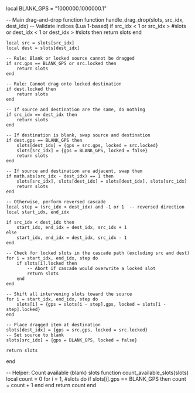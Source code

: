 local BLANK_GPS = "1000000.1000000.1"

-- Main drag-and-drop function
function handle_drag_drop(slots, src_idx, dest_idx)
    -- Validate indices (Lua 1-based)
    if src_idx < 1 or src_idx > #slots or dest_idx < 1 or dest_idx > #slots then
        return slots
    end

    local src = slots[src_idx]
    local dest = slots[dest_idx]

    -- Rule: Blank or locked source cannot be dragged
    if src.gps == BLANK_GPS or src.locked then
        return slots
    end

    -- Rule: Cannot drag onto locked destination
    if dest.locked then
        return slots
    end

    -- If source and destination are the same, do nothing
    if src_idx == dest_idx then
        return slots
    end

    -- If destination is blank, swap source and destination
    if dest.gps == BLANK_GPS then
        slots[dest_idx] = {gps = src.gps, locked = src.locked}
        slots[src_idx] = {gps = BLANK_GPS, locked = false}
        return slots
    end

    -- If source and destination are adjacent, swap them
    if math.abs(src_idx - dest_idx) == 1 then
        slots[src_idx], slots[dest_idx] = slots[dest_idx], slots[src_idx]
        return slots
    end

    -- Otherwise, perform reversed cascade
    local step = (src_idx < dest_idx) and -1 or 1  -- reversed direction
    local start_idx, end_idx

    if src_idx < dest_idx then
        start_idx, end_idx = dest_idx, src_idx + 1
    else
        start_idx, end_idx = dest_idx, src_idx - 1
    end

    -- Check for locked slots in the cascade path (excluding src and dest)
    for i = start_idx, end_idx, step do
        if slots[i].locked then
            -- Abort if cascade would overwrite a locked slot
            return slots
        end
    end

    -- Shift all intervening slots toward the source
    for i = start_idx, end_idx, step do
        slots[i] = {gps = slots[i - step].gps, locked = slots[i - step].locked}
    end

    -- Place dragged item at destination
    slots[dest_idx] = {gps = src.gps, locked = src.locked}
    -- Set source to blank
    slots[src_idx] = {gps = BLANK_GPS, locked = false}

    return slots
end

-- Helper: Count available (blank) slots
function count_available_slots(slots)
    local count = 0
    for i = 1, #slots do
        if slots[i].gps == BLANK_GPS then
            count = count + 1
        end
    end
    return count
end

